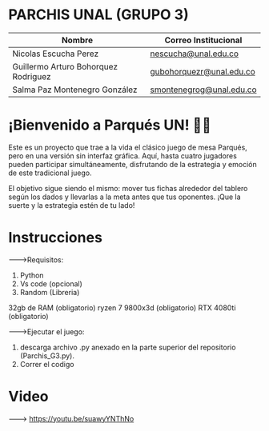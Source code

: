 # PARCHIS UNAL (GRUPO 3)

| Nombre                               | Correo Institucional     |
|--------------------------------------|--------------------------|
| Nicolas Escucha Perez                | nescucha@unal.edu.co     |
| Guillermo Arturo Bohorquez Rodriguez | gubohorquezr@unal.edu.co | 
| Salma Paz Montenegro González        | smontenegrog@unal.edu.co | 

# ¡Bienvenido a Parqués UN! 🎲✨
Este es un proyecto que trae a la vida el clásico juego de mesa Parqués, pero en una versión sin interfaz gráfica. Aquí, hasta cuatro jugadores pueden participar simultáneamente, disfrutando de la estrategia y emoción de este tradicional juego.

El objetivo sigue siendo el mismo: mover tus fichas alrededor del tablero según los dados y llevarlas a la meta antes que tus oponentes. ¡Que la suerte y la estrategia estén de tu lado!

# Instrucciones
--->Requisitos:
1. Python
2. Vs code (opcional)
3. Random (Libreria)


32gb de RAM (obligatorio)
ryzen 7 9800x3d (obligatorio)
RTX 4080ti (obligatorio)

--->Ejecutar el juego:
1. descarga archivo .py anexado en la parte superior del repositorio (Parchis_G3.py).
2. Correr el codigo
# Video

---> https://youtu.be/suawyYNThNo
